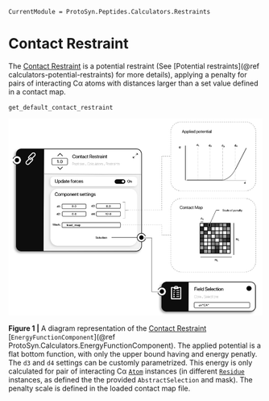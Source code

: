 ```@meta
CurrentModule = ProtoSyn.Peptides.Calculators.Restraints
```

# Contact Restraint

The [Contact Restraint](@ref) is a potential restraint (See [Potential restraints](@ref calculators-potential-restraints) for more details), applying a penalty for pairs of interacting Cα atoms with distances larger than a set value defined in a contact map.

```@docs
get_default_contact_restraint
```

![ProtoSyn Contact Restraint](../../../assets/ProtoSyn-contact-restraint.png)

**Figure 1 |** A diagram representation of the [Contact Restraint](@ref) [`EnergyFunctionComponent`](@ref ProtoSyn.Calculators.EnergyFunctionComponent). The applied potential is a flat bottom function, with only the upper bound having and energy penatly. The `d3` and `d4` settings can be customly parametrized. This energy is only calculated for pair of interacting Cα [`Atom`](@ref) instances (in different [`Residue`](@ref) instances, as defined the the provided `AbstractSelection` and mask). The penalty scale is defined in the loaded contact map file.